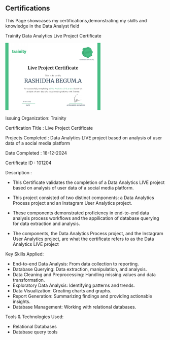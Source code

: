 ## Certifications
This Page showcases my certifications,demonstrating my skills and knowledge in the Data Analyst field

Trainity Data Analytics Live Project Certificate 

<img src="https://github.com/RashidhaBegum/Professional-Portfolio/blob/main/Certifications/images/Trainity%20Data%20Analytics%20Live%20Project%20Certificate.jpg?raw=true" alt="Certificate Image" width="300">

Issuing Organization: Trainity

Certification Title : Live Project Certificate

Projects Completed : Data Analytics LIVE project based on analysis of user data of a social media platform

Date Completed : 18-12-2024

Certificate ID : 101204

Description :

- This Certificate validates the completion of a Data Analytics LIVE project based on analysis of user data of a social media platform. 

- This project consisted of two distinct components: a Data Analytics Process project and an Instagram User Analytics project. 

- These components demonstrated proficiency in end-to-end data analysis process workflows and the appilication of database querying for data extraction and analysis. 

- The components, the Data Analytics Process project, and the lnstagram User Analytics project, are what the certificate refers to as the Data Analytics LIVE project

Key Skills Applied: 
- End-to-end Data
  Analysis: From data collection to reporting.
- Database Querying: Data extraction, manipulation, and analysis.
- Data Cleaning and Preprocessing: Handling missing values and data transformation.
- Exploratory Data Analysis: ldentifying patterns and trends.
- Data Visualization: Creating charts and graphs.
- Report Generation: Summarizing findings and providing actionable insights.
- Database Management: Working with relational databases.

Tools & Technologies Used:
- Relational Databases
- Database query tools
